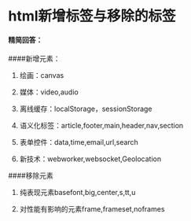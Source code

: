 # html新增标签与移除的标签

#### 精简回答：

####新增元素：

1. 绘画：canvas

2. 媒体：video,audio

3. 离线缓存：localStorage，sessionStorage

4. 语义化标签：article,footer,main,header,nav,section

5. 表单控件：data,time,email,url,search

6. 新技术：webworker,websocket,Geolocation

####移除元素

1. 纯表现元素basefont,big,center,s,tt,u

2. 对性能有影响的元素frame,frameset,noframes


